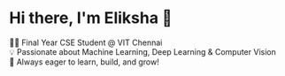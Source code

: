 <!--
**Eliksha/Eliksha** is a ✨ _special_ ✨ repository because its `README.md` (this file) appears on your GitHub profile.

Here are some ideas to get you started:

- 🔭 I’m currently working on ...
- 🌱 I’m currently learning ...
- 👯 I’m looking to collaborate on ...
- 🤔 I’m looking for help with ...
- 💬 Ask me about ...
- 📫 How to reach me: ...
- 😄 Pronouns: ...
- ⚡ Fun fact: ...
-->
# Hi there, I'm Eliksha 👋  

👩‍💻 Final Year CSE Student @ VIT Chennai  
💡 Passionate about Machine Learning, Deep Learning & Computer Vision  
🌱 Always eager to learn, build, and grow!  
